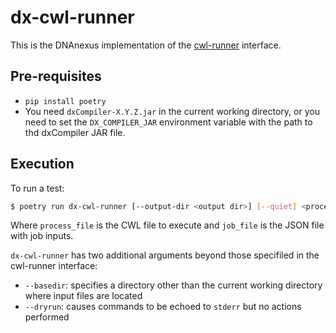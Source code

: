 # dx-cwl-runner

This is the DNAnexus implementation of the [cwl-runner](https://www.commonwl.org/v1.1/CommandLineTool.html#Executing_CWL_documents_as_scripts) interface.

## Pre-requisites

* `pip install poetry`
* You need `dxCompiler-X.Y.Z.jar` in the current working directory, or you need to set the `DX_COMPILER_JAR` environment variable with the path to thd dxCompiler JAR file. 

## Execution

To run a test:

```bash
$ poetry run dx-cwl-runner [--output-dir <output dir>] [--quiet] <process_file> <job_file>
```

Where `process_file` is the CWL file to execute and `job_file` is the JSON file with job inputs.

`dx-cwl-runner` has two additional arguments beyond those specifiled in the cwl-runner interface:

* `--basedir`: specifies a directory other than the current working directory where input files are located
* `--dryrun`: causes commands to be echoed to `stderr` but no actions performed
